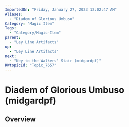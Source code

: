 ```yaml
---
ImportedOn: "Friday, January 27, 2023 12:02:47 AM"
Aliases:
  - "Diadem of Glorious Umbuso"
Category: "Magic Item"
Tags:
  - "Category/Magic-Item"
parent:
  - "Ley Line Artifacts"
up:
  - "Ley Line Artifacts"
next:
  - "Key to the Walkers' Stair (midgardpf)"
RWtopicId: "Topic_7657"
---
```

# Diadem of Glorious Umbuso (midgardpf)
## Overview

